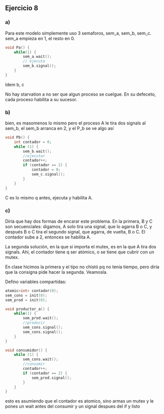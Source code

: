 ## Ejercicio 8

### a)

Para este modelo simplemente uso 3 semaforos, sem_a, sem_b, sem_c. sem_a empieza en 1, el resto en 0.

```c
void Pa() {
    while(1) {
        sem_a.wait();
        // ejecuta
        sem_b.signal();
    }
}
```
Idem b, c

No hay starvation a no ser que algun proceso se cuelgue. En su defeceto, cada proceso habilita a su sucesor.

### b)
bien, es masomenos lo mismo pero el proceso A le tira dos signals al sem_b, el sem_b arranca en 2, y el P_b se ve algo así

```c
void Pb() {
    int contador = 0;
    while (1) {
        sem_b.wait();
        //ejecutar
        contador++;
        if (contador == 2) {
            contador = 0;
            sem_c.signal();
        }
    }
}
```

C es lo mismo q antes, ejecuta y habilita A.

### c)

Diría que hay dos formas de encarar este problema. En la primera, B y C son secuenciales: digamos, A solo tira una signal, que lo agarra B o C, y después B o C tira el segundo signal, que agarra, de vuelta, B o C. El contador sube a 2, entonces se habilita A. 

La segunda solución, en la que si importa el mutex, es en la que A tira dos signals. Ahí, el contador tiene q ser atómico, o se tiene que cubrir con un mutex.

En clase hicimos la primera y el tipo no chistó pq no tenía tiempo, pero diría que la consigna pide hacer la segunda. Veamosla.

Defino variables compartidas:
```c
atomic<int> contador(0);
sem_cons = init(0);
sem_prod = init(0);
```

```c
void productor_a() {
    while(1) {
        sem_prod.wait();
        //producir
        sem_cons.signal();
        sem_cons.signal();
    }
}

void consumidor() {
    while (1) {
        sem_cons.wait();
        //consumir
        contador++;
        if (contador == 2) {
            sem_prod.signal();
        }
    }
}
```

esto es asumiendo que el contador es atomico, sino armas un mutex y le pones un wait antes del consumir y un signal despues del if y listo
